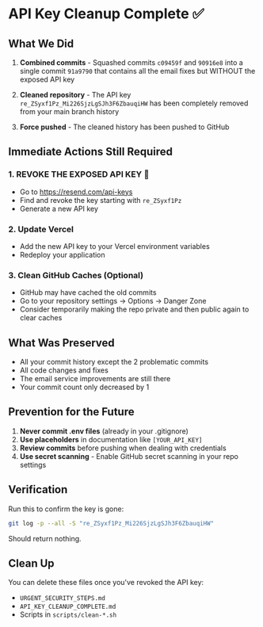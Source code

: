 # API Key Cleanup Complete ✅

## What We Did

1. **Combined commits** - Squashed commits `c09459f` and `90916e8` into a single commit `91a9790` that contains all the email fixes but WITHOUT the exposed API key

2. **Cleaned repository** - The API key `re_ZSyxf1Pz_Mi226SjzLgSJh3F6ZbauqiHW` has been completely removed from your main branch history

3. **Force pushed** - The cleaned history has been pushed to GitHub

## Immediate Actions Still Required

### 1. **REVOKE THE EXPOSED API KEY** 🚨
- Go to https://resend.com/api-keys
- Find and revoke the key starting with `re_ZSyxf1Pz`
- Generate a new API key

### 2. **Update Vercel**
- Add the new API key to your Vercel environment variables
- Redeploy your application

### 3. **Clean GitHub Caches** (Optional)
- GitHub may have cached the old commits
- Go to your repository settings → Options → Danger Zone
- Consider temporarily making the repo private and then public again to clear caches

## What Was Preserved

- All your commit history except the 2 problematic commits
- All code changes and fixes
- The email service improvements are still there
- Your commit count only decreased by 1

## Prevention for the Future

1. **Never commit .env files** (already in your .gitignore)
2. **Use placeholders** in documentation like `[YOUR_API_KEY]`
3. **Review commits** before pushing when dealing with credentials
4. **Use secret scanning** - Enable GitHub secret scanning in your repo settings

## Verification

Run this to confirm the key is gone:
```bash
git log -p --all -S "re_ZSyxf1Pz_Mi226SjzLgSJh3F6ZbauqiHW"
```

Should return nothing.

## Clean Up

You can delete these files once you've revoked the API key:
- `URGENT_SECURITY_STEPS.md`
- `API_KEY_CLEANUP_COMPLETE.md`
- Scripts in `scripts/clean-*.sh`